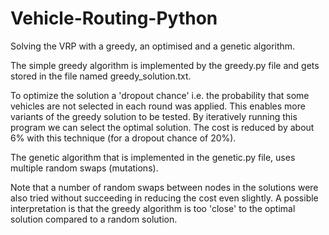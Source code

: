 # Vehicle-Routing-Python
Solving the VRP with a greedy, an optimised and a genetic algorithm.

The simple greedy algorithm is implemented by the greedy.py file and gets stored in the file named greedy_solution.txt. 

To optimize the solution a 'dropout chance' i.e. the probability that some vehicles are not selected in each round was applied. This enables more variants of the greedy solution to be tested. By iteratively running this program we can select the optimal solution. The cost is reduced by about 6% with this technique (for a dropout chance of 20%).  

The genetic algorithm that is implemented in the genetic.py file, uses multiple random swaps (mutations).

Note that a number of random swaps between nodes in the solutions were also tried without succeeding in reducing the cost even slightly. A possible interpretation is that the greedy algorithm is too 'close' to the optimal solution compared to a random solution.
